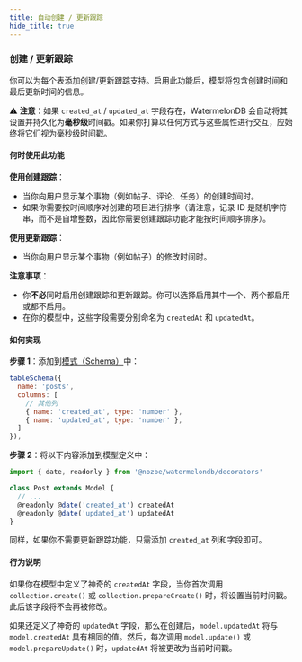 ```yaml
---
title: 自动创建 / 更新跟踪
hide_title: true
---
```


### 创建 / 更新跟踪

你可以为每个表添加创建/更新跟踪支持。启用此功能后，模型将包含创建时间和最后更新时间的信息。

:warning: **注意**：如果 `created_at` / `updated_at` 字段存在，WatermelonDB 会自动将其设置并持久化为**毫秒级**时间戳。如果你打算以任何方式与这些属性进行交互，应始终将它们视为毫秒级时间戳。

#### 何时使用此功能

**使用创建跟踪**：
- 当你向用户显示某个事物（例如帖子、评论、任务）的创建时间时。
- 如果你需要按时间顺序对创建的项目进行排序（请注意，记录 ID 是随机字符串，而不是自增整数，因此你需要创建跟踪功能才能按时间顺序排序）。

**使用更新跟踪**：
- 当你向用户显示某个事物（例如帖子）的修改时间时。

**注意事项**：
- 你**不必**同时启用创建跟踪和更新跟踪。你可以选择启用其中一个、两个都启用或都不启用。
- 在你的模型中，这些字段需要分别命名为 `createdAt` 和 `updatedAt`。

#### 如何实现

**步骤 1**：添加到[模式（Schema）](../Schema.md)中：

```js
tableSchema({
  name: 'posts',
  columns: [
    // 其他列
    { name: 'created_at', type: 'number' },
    { name: 'updated_at', type: 'number' },
  ]
}),
```

**步骤 2**：将以下内容添加到模型定义中：

```js
import { date, readonly } from '@nozbe/watermelondb/decorators'

class Post extends Model {
  // ...
  @readonly @date('created_at') createdAt
  @readonly @date('updated_at') updatedAt
}
```

同样，如果你不需要更新跟踪功能，只需添加 `created_at` 列和字段即可。

#### 行为说明

如果你在模型中定义了神奇的 `createdAt` 字段，当你首次调用 `collection.create()` 或 `collection.prepareCreate()` 时，将设置当前时间戳。此后该字段将不会再被修改。

如果还定义了神奇的 `updatedAt` 字段，那么在创建后，`model.updatedAt` 将与 `model.createdAt` 具有相同的值。然后，每次调用 `model.update()` 或 `model.prepareUpdate()` 时，`updatedAt` 将被更改为当前时间戳。
